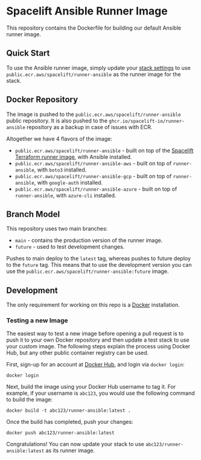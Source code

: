 # Spacelift Ansible Runner Image

This repository contains the Dockerfile for building our default Ansible runner image.

## Quick Start

To use the Ansible runner image, simply update your [stack settings](https://docs.spacelift.io/concepts/stack/stack-settings#runner-image)
to use `public.ecr.aws/spacelift/runner-ansible` as the runner image for the stack.

## Docker Repository

The image is pushed to the `public.ecr.aws/spacelift/runner-ansible` public repository. It is also pushed to the
`ghcr.io/spacelift-io/runner-ansible` repository as a backup in case of issues with ECR.

Altogether we have 4 flavors of the image:

- `public.ecr.aws/spacelift/runner-ansible` - built on top of the [Spacelift Terraform runner image](https://github.com/spacelift-io/runner-terraform), with Ansible installed.
- `public.ecr.aws/spacelift/runner-ansible-aws` - built on top of `runner-ansible`, with `boto3` installed.
- `public.ecr.aws/spacelift/runner-ansible-gcp` - built on top of `runner-ansible`, with `google-auth` installed.
- `public.ecr.aws/spacelift/runner-ansible-azure` - built on top of `runner-ansible`, with `azure-cli` installed.

## Branch Model

This repository uses two main branches:

- `main` - contains the production version of the runner image.
- `future` - used to test development changes.

Pushes to main deploy to the `latest` tag, whereas pushes to future deploy to the `future` tag. This
means that to use the development version you can use the `public.ecr.aws/spacelift/runner-ansible:future` image.

## Development

The only requirement for working on this repo is a [Docker](https://www.docker.com/) installation.

### Testing a new Image

The easiest way to test a new image before opening a pull request is to push it to your own
Docker repository and then update a test stack to use your custom image. The following steps
explain the process using Docker Hub, but any other public container registry can be used.

First, sign-up for an account at [Docker Hub](https://hub.docker.com/), and login via `docker login`:

```shell
docker login
```

Next, build the image using your Docker Hub username to tag it. For example, if your username
is `abc123`, you would use the following command to build the image:

```shell
docker build -t abc123/runner-ansible:latest .
```

Once the build has completed, push your changes:

```shell
docker push abc123/runner-ansible:latest
```

Congratulations! You can now update your stack to use `abc123/runner-ansible:latest` as its
runner image.
